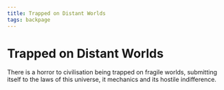 ```yaml
---
title: Trapped on Distant Worlds
tags: backpage
---
```


# Trapped on Distant Worlds


There is a horror to civilisation being trapped on fragile worlds, submitting itself to the laws of this universe, it mechanics and its hostile indifference.